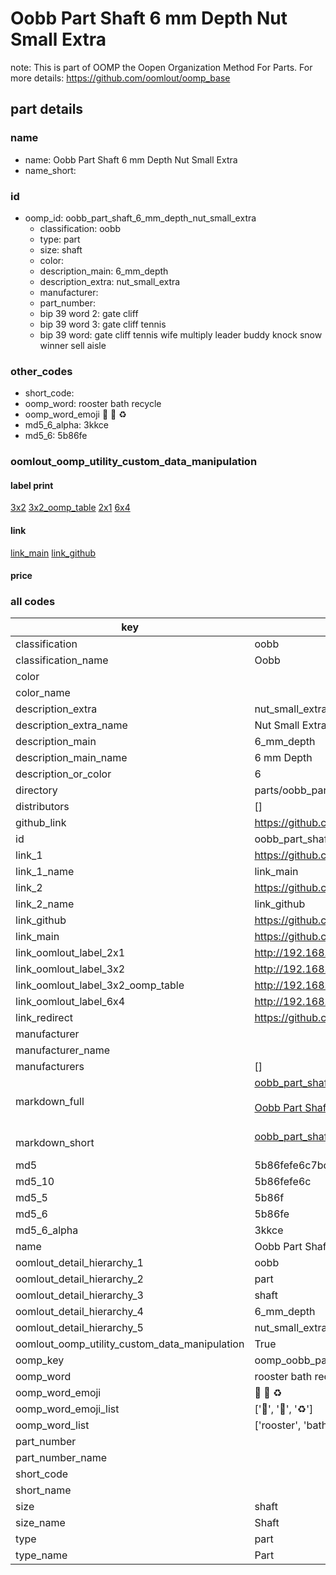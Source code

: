 # Oobb Part Shaft 6 mm Depth Nut Small Extra  

note: This is part of OOMP the Oopen Organization Method For Parts. For more details: https://github.com/oomlout/oomp_base

##  part details
  







### name
* name: Oobb Part Shaft 6 mm Depth Nut Small Extra
* name_short: 
### id
* oomp_id: oobb_part_shaft_6_mm_depth_nut_small_extra
  * classification: oobb
  * type: part
  * size: shaft
  * color: 
  * description_main: 6_mm_depth
  * description_extra: nut_small_extra
  * manufacturer: 
  * part_number: 
  * bip 39 word 2: gate cliff
  * bip 39 word 3: gate cliff tennis
  * bip 39 word: gate cliff tennis wife multiply leader buddy knock snow winner sell aisle

### other_codes
* short_code: 
* oomp_word: rooster bath recycle
* oomp_word_emoji :rooster: :bath: :recycle:
* md5_6_alpha: 3kkce
* md5_6: 5b86fe






### oomlout_oomp_utility_custom_data_manipulation
#### label print
[3x2](http://192.168.1.245:1112/?label=oomp%203kkce)
[3x2_oomp_table](http://192.168.1.108:1112/?label=oomp%203kkce)
[2x1](http://192.168.1.242:1112/?label=oomp%203kkce)
[6x4](http://192.168.1.55:1112/?label=oomp%203kkce)    

#### link

[link_main](https://github.com/oomlout/oomlout_oomp_version_1_messy/tree/main/parts/oobb_part_shaft_6_mm_depth_nut_small_extra) [link_github](https://github.com/oomlout/oomlout_oomp_version_1_messy/tree/main/parts/oobb_part_shaft_6_mm_depth_nut_small_extra)                             

#### price







### all codes 
| key | value |  
| --- | --- |  
| classification | oobb |  
| classification_name | Oobb |  
| color |  |  
| color_name |  |  
| description_extra | nut_small_extra |  
| description_extra_name | Nut Small Extra |  
| description_main | 6_mm_depth |  
| description_main_name | 6 mm Depth |  
| description_or_color | 6 |  
| directory | parts/oobb_part_shaft_6_mm_depth_nut_small_extra |  
| distributors | [] |  
| github_link | https://github.com/oomlout/oomlout_oomp_part_src/tree/main/parts/oobb_part_shaft_6_mm_depth_nut_small_extra |  
| id | oobb_part_shaft_6_mm_depth_nut_small_extra |  
| link_1 | https://github.com/oomlout/oomlout_oomp_version_1_messy/tree/main/parts/oobb_part_shaft_6_mm_depth_nut_small_extra |  
| link_1_name | link_main |  
| link_2 | https://github.com/oomlout/oomlout_oomp_version_1_messy/tree/main/parts/oobb_part_shaft_6_mm_depth_nut_small_extra |  
| link_2_name | link_github |  
| link_github | https://github.com/oomlout/oomlout_oomp_version_1_messy/tree/main/parts/oobb_part_shaft_6_mm_depth_nut_small_extra |  
| link_main | https://github.com/oomlout/oomlout_oomp_version_1_messy/tree/main/parts/oobb_part_shaft_6_mm_depth_nut_small_extra |  
| link_oomlout_label_2x1 | http://192.168.1.242:1112/?label=oomp%203kkce |  
| link_oomlout_label_3x2 | http://192.168.1.245:1112/?label=oomp%203kkce |  
| link_oomlout_label_3x2_oomp_table | http://192.168.1.108:1112/?label=oomp%203kkce |  
| link_oomlout_label_6x4 | http://192.168.1.55:1112/?label=oomp%203kkce |  
| link_redirect | https://github.com/oomlout/oomlout_oomp_version_1_messy/tree/main/parts/oobb_part_shaft_6_mm_depth_nut_small_extra |  
| manufacturer |  |  
| manufacturer_name |  |  
| manufacturers | [] |  
| markdown_full | [oobb_part_shaft_6_mm_depth_nut_small_extra](none)<br>[](none)<br>[Oobb Part Shaft 6 Mm Depth Nut Small Extra](none)<br><br> |  
| markdown_short | [oobb_part_shaft_6_mm_depth_nut_small_extra](none)<br><br> |  
| md5 | 5b86fefe6c7bc3adfa48bfafbe4abb02 |  
| md5_10 | 5b86fefe6c |  
| md5_5 | 5b86f |  
| md5_6 | 5b86fe |  
| md5_6_alpha | 3kkce |  
| name | Oobb Part Shaft 6 mm Depth Nut Small Extra |  
| oomlout_detail_hierarchy_1 | oobb |  
| oomlout_detail_hierarchy_2 | part |  
| oomlout_detail_hierarchy_3 | shaft |  
| oomlout_detail_hierarchy_4 | 6_mm_depth |  
| oomlout_detail_hierarchy_5 | nut_small_extra |  
| oomlout_oomp_utility_custom_data_manipulation | True |  
| oomp_key | oomp_oobb_part_shaft_6_mm_depth_nut_small_extra |  
| oomp_word | rooster bath recycle |  
| oomp_word_emoji | :rooster: :bath: :recycle: |  
| oomp_word_emoji_list | [':rooster:', ':bath:', ':recycle:'] |  
| oomp_word_list | ['rooster', 'bath', 'recycle'] |  
| part_number |  |  
| part_number_name |  |  
| short_code |  |  
| short_name |  |  
| size | shaft |  
| size_name | Shaft |  
| type | part |  
| type_name | Part |  
